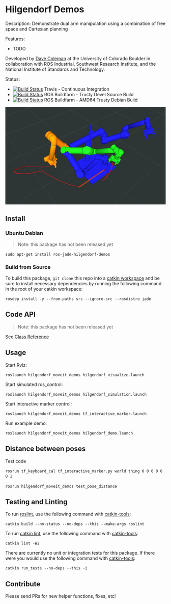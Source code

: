 # Hilgendorf Demos

Description: Demonstrate dual arm manipulation using a combination of free space and Cartesian planning

Features:

 - TODO

Developed by [Dave Coleman](http://dav.ee/) at the University of Colorado Boulder in collaboration with ROS Industrial, Southwest Research Institute, and the National Institute of Standards and Technology.

Status:

 * [![Build Status](https://travis-ci.org/davetcoleman/hilgendorf_demos.svg)](https://travis-ci.org/davetcoleman/hilgendorf_demos) Travis - Continuous Integration
 * [![Build Status](http://build.ros.org/buildStatus/icon?job=Jsrc_uT__hilgendorf_demos__ubuntu_trusty__source)](http://build.ros.org/view/Jsrc_uT/job/Jsrc_uT__hilgendorf_demos__ubuntu_trusty__source/) ROS Buildfarm - Trusty Devel Source Build
 * [![Build Status](http://build.ros.org/buildStatus/icon?job=Jbin_uT64__hilgendorf_demos__ubuntu_trusty_amd64__binary)](http://build.ros.org/view/Jbin_uT64/job/Jbin_uT64__hilgendorf_demos__ubuntu_trusty_amd64__binary/) ROS Buildfarm - AMD64 Trusty Debian Build

![](resources/screenshot.png)

## Install

### Ubuntu Debian

> Note: this package has not been released yet

    sudo apt-get install ros-jade-hilgendorf-demos

### Build from Source

To build this package, ``git clone`` this repo into a [catkin workspace](http://wiki.ros.org/catkin/Tutorials/create_a_workspace) and be sure to install necessary dependencies by running the following command in the root of your catkin workspace:

    rosdep install -y --from-paths src --ignore-src --rosdistro jade

## Code API

> Note: this package has not been released yet

See [Class Reference](http://docs.ros.org/jade/api/hilgendorf_demos/html/)

## Usage

Start Rviz:

    roslaunch hilgendorf_moveit_demos hilgendorf_visualize.launch

Start simulated ros_control:

    roslaunch hilgendorf_moveit_demos hilgendorf_simulation.launch

Start interactive marker control:

    roslaunch hilgendorf_moveit_demos tf_interactive_marker.launch

Run example demo:

    roslaunch hilgendorf_moveit_demos hilgendorf_demo.launch

## Distance between poses

Test code

    rosrun tf_keyboard_cal tf_interactive_marker.py world thing 0 0 0 0 0 0 1

    rosrun hilgendorf_moveit_demos test_pose_distance
## Testing and Linting

To run [roslint](http://wiki.ros.org/roslint), use the following command with [catkin-tools](https://catkin-tools.readthedocs.org/):

    catkin build --no-status --no-deps --this --make-args roslint

To run [catkin lint](https://pypi.python.org/pypi/catkin_lint), use the following command with [catkin-tools](https://catkin-tools.readthedocs.org/):

    catkin lint -W2

There are currently no unit or integration tests for this package. If there were you would use the following command with [catkin-tools](https://catkin-tools.readthedocs.org/):

    catkin run_tests --no-deps --this -i

## Contribute

Please send PRs for new helper functions, fixes, etc!
